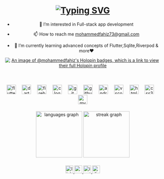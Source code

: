 <h1 align="center">
  <a href="https://git.io/typing-svg"><img src="https://readme-typing-svg.herokuapp.com?font=Kalam&size=40&pause=1000&color=F71151&center=true&random=false&width=435&lines=Hi+There%F0%9F%91%8B%F0%9F%8F%BB;I'm+Mohammed+Fahiz" alt="Typing SVG" /></a>
</h1>
<div align="center">
    
- 👀 I’m interested in Full-stack app development
 
- 📫 How to reach me mohammedfahiz73@gmail.com
  
- 🌱 I’m currently learning advanced concepts of Flutter,Sqlite,Riverpod & more❤️
 
  


[![An image of @mohammedfahiz's Holopin badges, which is a link to view their full Holopin profile](https://holopin.me/mohammedfahiz)](https://holopin.io/@mohammedfahiz)

<br clear="both">

###
<div align="center">
  <img src="https://cdn.jsdelivr.net/gh/devicons/devicon/icons/flutter/flutter-original.svg" height="30" alt="flutter logo"  />
  <img width="12" />
  <img src="https://cdn.jsdelivr.net/gh/devicons/devicon/icons/dart/dart-original.svg" height="30" alt="dart logo"  />
  <img width="12" />
  <img src="https://cdn.jsdelivr.net/gh/devicons/devicon/icons/firebase/firebase-plain.svg" height="30" alt="firebase logo"  />
  <img width="12" />
  <img src="https://cdn.jsdelivr.net/gh/devicons/devicon/icons/c/c-original.svg" height="30" alt="c logo"  />
  <img width="12" />
  <img src="https://cdn.jsdelivr.net/gh/devicons/devicon/icons/git/git-original.svg" height="30" alt="git logo"  />
  <img width="12" />
  <img src="https://cdn.jsdelivr.net/gh/devicons/devicon/icons/github/github-original.svg" height="30" alt="github logo"  />
  <img width="12" />
  <img src="https://cdn.jsdelivr.net/gh/devicons/devicon/icons/androidstudio/androidstudio-original.svg" height="30" alt="androidstudio logo"  />
  <img width="12" />
  <img src="https://cdn.jsdelivr.net/gh/devicons/devicon/icons/vscode/vscode-original.svg" height="30" alt="vscode logo"  />
  <img width="12" />
  <img src="https://cdn.jsdelivr.net/gh/devicons/devicon/icons/html5/html5-original.svg" height="30" alt="html5 logo"  />
  <img width="12" />
  <img src="https://cdn.jsdelivr.net/gh/devicons/devicon/icons/css3/css3-original.svg" height="30" alt="css3 logo"  />
  <img width="12" />
  <img src="https://cdn.jsdelivr.net/gh/devicons/devicon/icons/mysql/mysql-original.svg" height="30" alt="mysql logo"  />
</div>

###


###

<div align="center">
  <img src="https://github-readme-stats.vercel.app/api/top-langs?username=Mohammed-Fahiz&locale=en&hide_title=false&layout=compact&card_width=320&langs_count=5&theme=blueberry&hide_border=false&order=2" height="150" alt="languages graph"  />
  <img src="https://streak-stats.demolab.com?user=Mohammed-Fahiz&locale=en&mode=daily&theme=blueberry&hide_border=false&border_radius=5&order=3" height="150" alt="streak graph"  />
</div>

###


<div align="center">
  <a href="https://www.linkedin.com/in/mohammed-fahiz-abb802257/">
    <img src="https://img.shields.io/static/v1?message=LinkedIn&logo=linkedin&label=&color=0077B5&logoColor=white&labelColor=&style=for-the-badge" height="25" alt="linkedin logo" />
  </a>
  <a href="mailto: mohammedfahiz73@gmail.com">
    <img src="https://img.shields.io/static/v1?message=Gmail&logo=gmail&label=&color=D14836&logoColor=white&labelColor=&style=for-the-badge" height="25" alt="gmail logo" />
  </a>
  <a href="https://www.instagram.com/fahiz12397/?next=%2FL">
    <img src="https://img.shields.io/static/v1?message=Instagram&logo=instagram&label=&color=E4405F&logoColor=white&labelColor=&style=for-the-badge" height="25" alt="instagram logo" />
  </a>
  <a href="https://discordapp.com/users/even_leveler">
    <img src="https://img.shields.io/static/v1?message=Discord&logo=discord&label=&color=7289DA&logoColor=white&labelColor=&style=for-the-badge" height="25" alt="discord logo" />
  </a>
</div>


